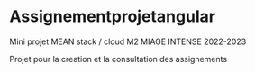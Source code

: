 # Assignementprojetangular

Mini projet MEAN stack / cloud M2 MIAGE INTENSE 2022-2023


Projet pour la creation et la consultation des assignements
